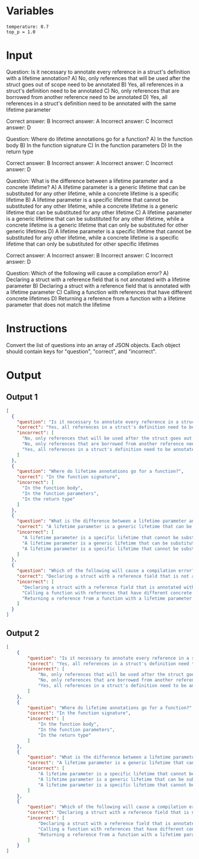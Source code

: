 # Variables
```
temperature: 0.7
top_p = 1.0
```

# Input
Question: Is it necessary to annotate every reference in a struct's definition with a lifetime annotation?
A) No, only references that will be used after the struct goes out of scope need to be annotated
B) Yes, all references in a struct's definition need to be annotated
C) No, only references that are borrowed from another reference need to be annotated
D) Yes, all references in a struct's definition need to be annotated with the same lifetime parameter

Correct answer: B
Incorrect answer: A
Incorrect answer: C
Incorrect answer: D

Question: Where do lifetime annotations go for a function?
A) In the function body
B) In the function signature
C) In the function parameters
D) In the return type

Correct answer: B
Incorrect answer: A
Incorrect answer: C
Incorrect answer: D

Question: What is the difference between a lifetime parameter and a concrete lifetime?
A) A lifetime parameter is a generic lifetime that can be substituted for any other lifetime, while a concrete lifetime is a specific lifetime
B) A lifetime parameter is a specific lifetime that cannot be substituted for any other lifetime, while a concrete lifetime is a generic lifetime that can be substituted for any other lifetime
C) A lifetime parameter is a generic lifetime that can be substituted for any other lifetime, while a concrete lifetime is a generic lifetime that can only be substituted for other generic lifetimes
D) A lifetime parameter is a specific lifetime that cannot be substituted for any other lifetime, while a concrete lifetime is a specific lifetime that can only be substituted for other specific lifetimes

Correct answer: A
Incorrect answer: B
Incorrect answer: C
Incorrect answer: D

Question: Which of the following will cause a compilation error?
A) Declaring a struct with a reference field that is not annotated with a lifetime parameter
B) Declaring a struct with a reference field that is annotated with a lifetime parameter
C) Calling a function with references that have different concrete lifetimes
D) Returning a reference from a function with a lifetime parameter that does not match the lifetime

# Instructions
Convert the list of questions into an array of JSON objects. Each object should contain keys for "question", "correct", and "incorrect".

# Output
## Output 1
```json
[
  {
    "question": "Is it necessary to annotate every reference in a struct's definition with a lifetime annotation?",
    "correct": "Yes, all references in a struct's definition need to be annotated",
    "incorrect": [
      "No, only references that will be used after the struct goes out of scope need to be annotated",
      "No, only references that are borrowed from another reference need to be annotated",
      "Yes, all references in a struct's definition need to be annotated with the same lifetime parameter"
    ]
  },
  {
    "question": "Where do lifetime annotations go for a function?",
    "correct": "In the function signature",
    "incorrect": [
      "In the function body",
      "In the function parameters",
      "In the return type"
    ]
  },
  {
    "question": "What is the difference between a lifetime parameter and a concrete lifetime?",
    "correct": "A lifetime parameter is a generic lifetime that can be substituted for any other lifetime, while a concrete lifetime is a specific lifetime",
    "incorrect": [
      "A lifetime parameter is a specific lifetime that cannot be substituted for any other lifetime, while a concrete lifetime is a generic lifetime that can be substituted for any other lifetime",
      "A lifetime parameter is a generic lifetime that can be substituted for any other lifetime, while a concrete lifetime is a generic lifetime that can only be substituted for other generic lifetimes",
      "A lifetime parameter is a specific lifetime that cannot be substituted for any other lifetime, while a concrete lifetime is a specific lifetime that can only be substituted for other specific lifetimes"
    ]
  },
  {
    "question": "Which of the following will cause a compilation error?",
    "correct": "Declaring a struct with a reference field that is not annotated with a lifetime parameter",
    "incorrect": [
      "Declaring a struct with a reference field that is annotated with a lifetime parameter",
      "Calling a function with references that have different concrete lifetimes",
      "Returning a reference from a function with a lifetime parameter that does not match the lifetime"
    ]
  }
]

```

## Output 2
```json
[
    {
        "question": "Is it necessary to annotate every reference in a struct's definition with a lifetime annotation?",
        "correct": "Yes, all references in a struct's definition need to be annotated",
        "incorrect": [
            "No, only references that will be used after the struct goes out of scope need to be annotated",
            "No, only references that are borrowed from another reference need to be annotated",
            "Yes, all references in a struct's definition need to be annotated with the same lifetime parameter"
        ]
    },
    {
        "question": "Where do lifetime annotations go for a function?",
        "correct": "In the function signature",
        "incorrect": [
            "In the function body",
            "In the function parameters",
            "In the return type"
        ]
    },
    {
        "question": "What is the difference between a lifetime parameter and a concrete lifetime?",
        "correct": "A lifetime parameter is a generic lifetime that can be substituted for any other lifetime, while a concrete lifetime is a specific lifetime",
        "incorrect": [
            "A lifetime parameter is a specific lifetime that cannot be substituted for any other lifetime, while a concrete lifetime is a generic lifetime that can be substituted for any other lifetime",
            "A lifetime parameter is a generic lifetime that can be substituted for any other lifetime, while a concrete lifetime is a generic lifetime that can only be substituted for other generic lifetimes",
            "A lifetime parameter is a specific lifetime that cannot be substituted for any other lifetime, while a concrete lifetime is a specific lifetime that can only be substituted for other specific lifetimes"
        ]
    },
    {
        "question": "Which of the following will cause a compilation error?",
        "correct": "Declaring a struct with a reference field that is not annotated with a lifetime parameter",
        "incorrect": [
            "Declaring a struct with a reference field that is annotated with a lifetime parameter",
            "Calling a function with references that have different concrete lifetimes",
            "Returning a reference from a function with a lifetime parameter that does not match the lifetime"
        ]
    }
]
```
